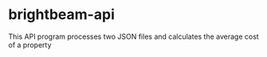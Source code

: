 # brightbeam-api
This API program processes two JSON files and calculates the average cost of a property
